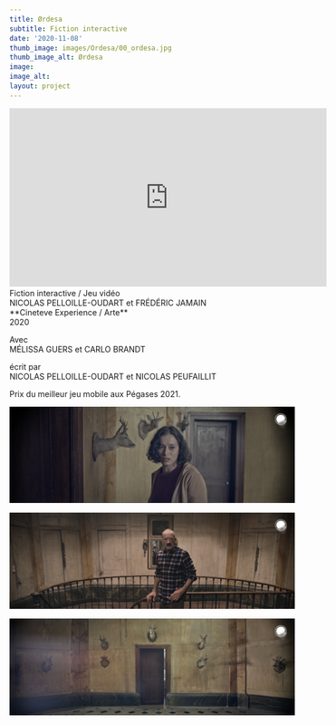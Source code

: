 ```yaml
---
title: Ørdesa
subtitle: Fiction interactive
date: '2020-11-08'
thumb_image: images/Ordesa/00_ordesa.jpg
thumb_image_alt: Ørdesa
image: 
image_alt: 
layout: project
---
```


<iframe width="560" height="315" src="https://www.youtube.com/embed/gBxRM0ZSIfA" frameborder="0" allow="accelerometer; autoplay; clipboard-write; encrypted-media; gyroscope; picture-in-picture" allowfullscreen></iframe>
Fiction interactive / Jeu vidéo <br>
NICOLAS PELLOILLE-OUDART et FRÉDÉRIC JAMAIN <br>
**Cineteve Experience / Arte** <br>
2020 <br>

Avec <br>
MÉLISSA GUERS et CARLO BRANDT

écrit par <br>
NICOLAS PELLOILLE-OUDART et NICOLAS PEUFAILLIT

Prix du meilleur jeu mobile aux Pégases 2021.

![](/images\Ordesa\05_ordesa.jpg)

![](/images\Ordesa\04_ordesa.jpg)

![](/images\Ordesa\06_ordesa.jpg)